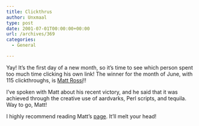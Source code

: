 ```yaml
---
title: Clickthrus
author: Unxmaal
type: post
date: 2001-07-01T00:00:00+00:00
url: /archives/369
categories:
  - General

---
```

Yay! It&#8217;s the first day of a new month, so it&#8217;s time to see which person spent too much time clicking his own link! The winner for the month of June, with 115 clickthroughs, is [Matt Rossi][1]!!

I&#8217;ve spoken with Matt about his recent victory, and he said that it was achieved through the creative use of aardvarks, Perl scripts, and tequila. Way to go, Matt!

I highly recommend reading Matt&#8217;s [page][1]. It&#8217;ll melt your head!

 [1]: http://unxmaal.com/cgi-bin/clickcount.cgi?action=jump&URL=http://www.treehaus.addr.com/matthew/